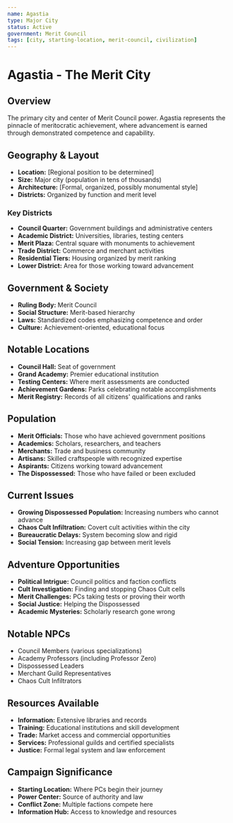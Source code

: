 ```yaml
---
name: Agastia
type: Major City
status: Active
government: Merit Council
tags: [city, starting-location, merit-council, civilization]
---
```


# Agastia - The Merit City

## Overview
The primary city and center of Merit Council power. Agastia represents the pinnacle of meritocratic achievement, where advancement is earned through demonstrated competence and capability.

## Geography & Layout
- **Location:** [Regional position to be determined]
- **Size:** Major city (population in tens of thousands)
- **Architecture:** [Formal, organized, possibly monumental style]
- **Districts:** Organized by function and merit level

### Key Districts
- **Council Quarter:** Government buildings and administrative centers
- **Academic District:** Universities, libraries, testing centers
- **Merit Plaza:** Central square with monuments to achievement
- **Trade District:** Commerce and merchant activities
- **Residential Tiers:** Housing organized by merit ranking
- **Lower District:** Area for those working toward advancement

## Government & Society
- **Ruling Body:** Merit Council
- **Social Structure:** Merit-based hierarchy
- **Laws:** Standardized codes emphasizing competence and order
- **Culture:** Achievement-oriented, educational focus

## Notable Locations
- **Council Hall:** Seat of government
- **Grand Academy:** Premier educational institution
- **Testing Centers:** Where merit assessments are conducted
- **Achievement Gardens:** Parks celebrating notable accomplishments
- **Merit Registry:** Records of all citizens' qualifications and ranks

## Population
- **Merit Officials:** Those who have achieved government positions
- **Academics:** Scholars, researchers, and teachers
- **Merchants:** Trade and business community
- **Artisans:** Skilled craftspeople with recognized expertise
- **Aspirants:** Citizens working toward advancement
- **The Dispossessed:** Those who have failed or been excluded

## Current Issues
- **Growing Dispossessed Population:** Increasing numbers who cannot advance
- **Chaos Cult Infiltration:** Covert cult activities within the city
- **Bureaucratic Delays:** System becoming slow and rigid
- **Social Tension:** Increasing gap between merit levels

## Adventure Opportunities
- **Political Intrigue:** Council politics and faction conflicts
- **Cult Investigation:** Finding and stopping Chaos Cult cells
- **Merit Challenges:** PCs taking tests or proving their worth
- **Social Justice:** Helping the Dispossessed
- **Academic Mysteries:** Scholarly research gone wrong

## Notable NPCs
- Council Members (various specializations)
- Academy Professors (including Professor Zero)
- Dispossessed Leaders
- Merchant Guild Representatives
- Chaos Cult Infiltrators

## Resources Available
- **Information:** Extensive libraries and records
- **Training:** Educational institutions and skill development
- **Trade:** Market access and commercial opportunities
- **Services:** Professional guilds and certified specialists
- **Justice:** Formal legal system and law enforcement

## Campaign Significance
- **Starting Location:** Where PCs begin their journey
- **Power Center:** Source of authority and law
- **Conflict Zone:** Multiple factions compete here
- **Information Hub:** Access to knowledge and resources